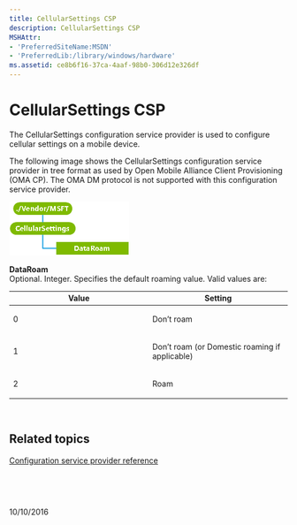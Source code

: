 ```yaml
---
title: CellularSettings CSP
description: CellularSettings CSP
MSHAttr:
- 'PreferredSiteName:MSDN'
- 'PreferredLib:/library/windows/hardware'
ms.assetid: ce8b6f16-37ca-4aaf-98b0-306d12e326df
---
```


# CellularSettings CSP


The CellularSettings configuration service provider is used to configure cellular settings on a mobile device.

The following image shows the CellularSettings configuration service provider in tree format as used by Open Mobile Alliance Client Provisioning (OMA CP). The OMA DM protocol is not supported with this configuration service provider.

![provisioning\-csp\-cellularsettings](images/provisioning-csp-cellularsettings.png)

<a href="" id="dataroam"></a>**DataRoam**  
Optional. Integer. Specifies the default roaming value. Valid values are:

<table>
<colgroup>
<col width="50%" />
<col width="50%" />
</colgroup>
<thead>
<tr class="header">
<th>Value</th>
<th>Setting</th>
</tr>
</thead>
<tbody>
<tr class="odd">
<td><p>0</p></td>
<td><p>Don’t roam</p></td>
</tr>
<tr class="even">
<td><p>1</p></td>
<td><p>Don’t roam (or Domestic roaming if applicable)</p></td>
</tr>
<tr class="odd">
<td><p>2</p></td>
<td><p>Roam</p></td>
</tr>
</tbody>
</table>

 

## Related topics


[Configuration service provider reference](configuration-service-provider-reference.md)

 

 

10/10/2016




